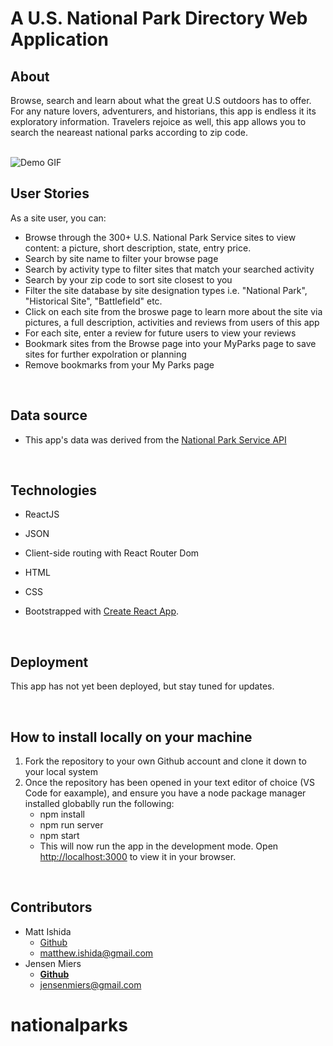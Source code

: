 # A U.S. National Park Directory Web Application 

## About
Browse, search and learn about what the great U.S outdoors has to offer. For any nature lovers, adventurers, and historians, this app is endless it its exploratory information. Travelers rejoice as well, this app allows you to search the neareast national parks according to zip code.   
<br>

![Demo GIF](https://media.giphy.com/media/85zj6kXkdaHr08Q983/giphy.gif)

## User Stories
As a site user, you can:
- Browse through the 300+ U.S. National Park Service sites to view content: a picture, short description, state, entry price.
- Search by site name to filter your browse page
- Search by activity type to filter sites that match your searched activity
- Search by your zip code to sort site closest to you
- Filter the site database by site designation types i.e. "National Park", "Historical Site", "Battlefield" etc.
- Click on each site from the broswe page to learn more about the site via pictures, a full description, activities and reviews from users of this app
- For each site, enter a review for future users to view your reviews
- Bookmark sites from the Browse page into your MyParks page to save sites for further expolration or planning
- Remove bookmarks from your My Parks page 

 <br>

 ## Data source
 - This app's data was derived from the [National Park Service API](https://www.nps.gov/subjects/developer/index.htm) 

<br>

## Technologies

- ReactJS

- JSON 

- Client-side routing with React Router Dom

- HTML

- CSS

- Bootstrapped with [Create React App](https://github.com/facebook/create-react-app).



<br>


## Deployment

This app has not yet been deployed, but stay tuned for updates.

<br>

## How to install locally on your machine
1. Fork the repository to your own Github account and clone it down to your local system
2. Once the repository has been opened in your text editor of choice (VS Code for eaxample), and ensure you have a node package manager installed globablly run the following:
    - npm install
    - npm run server
    - npm start
    - This will now run the app in the development mode. Open [http://localhost:3000](http://localhost:3000) to view it in your browser.

<br>

## Contributors

- Matt Ishida 
    - <a href="https://github.com/mattIshida/"> Github</a> 
    - matthew.ishida@gmail.com
- Jensen Miers 
    - <a href="https://github.com/jensenmiers"> <b>Github</b></a>
    - jensenmiers@gmail.com

# nationalparks
